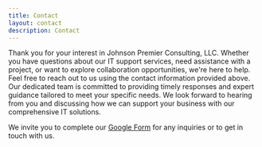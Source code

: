 ```yaml
---
title: Contact
layout: contact
description: Contact
---
```


Thank you for your interest in Johnson Premier Consulting, LLC. Whether you have questions about our IT support services, need assistance with a project, or want to explore collaboration opportunities, we're here to help. Feel free to reach out to us using the contact information provided above. Our dedicated team is committed to providing timely responses and expert guidance tailored to meet your specific needs. We look forward to hearing from you and discussing how we can support your business with our comprehensive IT solutions.


We invite you to complete our [Google Form](https://forms.gle/yAcD7EpPfHcN5qHE7) for any inquiries or to get in touch with us.
